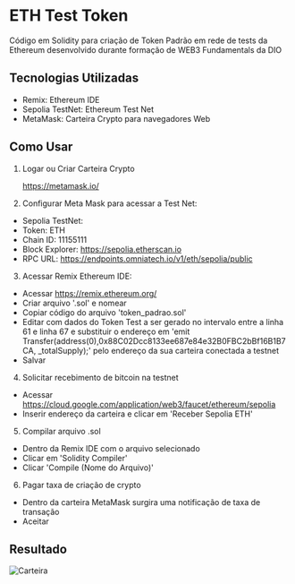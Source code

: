 # ETH Test Token
Código em Solidity para criação de Token Padrão em rede de tests da Ethereum desenvolvido durante formação de WEB3 Fundamentals da DIO

## Tecnologias Utilizadas

- Remix: Ethereum IDE
- Sepolia TestNet: Ethereum Test Net
- MetaMask: Carteira Crypto para navegadores Web

## Como Usar

1. Logar ou Criar Carteira Crypto

    https://metamask.io/

2. Configurar Meta Mask para acessar a Test Net:
-   Sepolia TestNet:
-   Token: ETH
-   Chain ID: 11155111
-   Block Explorer: https://sepolia.etherscan.io
-   RPC URL: https://endpoints.omniatech.io/v1/eth/sepolia/public

3. Acessar Remix Ethereum IDE:
- Acessar https://remix.ethereum.org/
- Criar arquivo '.sol' e nomear 
- Copiar código do arquivo 'token_padrao.sol'
- Editar com dados do Token Test a ser gerado no intervalo entre a linha 61 e linha 67 e substituir o endereço em 'emit Transfer(address(0),0x88C02Dcc8133ee687e84e32B0FBC2bBf16B1B7CA, _totalSupply);' pelo endereço da sua carteira conectada a testnet
- Salvar

4. Solicitar recebimento de bitcoin na testnet
- Acessar https://cloud.google.com/application/web3/faucet/ethereum/sepolia
- Inserir endereço da carteira e clicar em 'Receber Sepolia ETH'

5. Compilar arquivo .sol
- Dentro da Remix IDE com o arquivo selecionado
- Clicar em 'Solidity Compiler'
- Clicar 'Compile (Nome do Arquivo)'

6. Pagar taxa de criação de crypto
- Dentro da carteira MetaMask surgira uma notificação de taxa de transação
- Aceitar

## Resultado

![Carteira](https://github.com/6uilhermeTeixeira/ETHTestToken/assets/58309213/5ce5c774-8dce-44c9-abc6-15805760677c)
